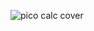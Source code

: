 ![pico calc cover](https://github.com/user-attachments/assets/070339c3-6627-40fc-98f7-25b146a0ca2b)
